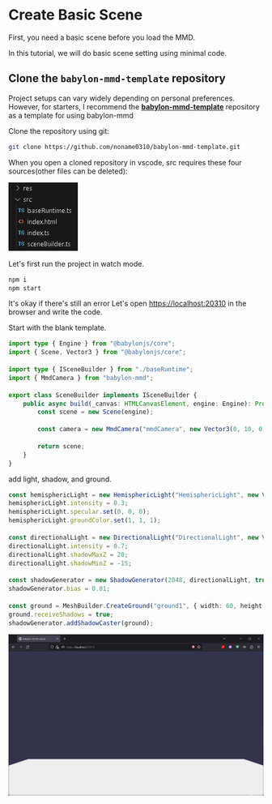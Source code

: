 # Create Basic Scene

First, you need a basic scene before you load the MMD.

In this tutorial, we will do basic scene setting using minimal code.

## Clone the `babylon-mmd-template` repository

Project setups can vary widely depending on personal preferences. However, for starters, I recommend the **[babylon-mmd-template](https://github.com/noname0310/babylon-mmd-template.git)** repository as a template for using babylon-mmd

Clone the repository using git:

```bash
git clone https://github.com/noname0310/babylon-mmd-template.git
```

When you open a cloned repository in vscode, src requires these four sources(other files can be deleted):

![vscode explorer files](image.png)

Let's first run the project in watch mode.

```bash
npm i
npm start
```

It's okay if there's still an error Let's open [https://localhost:20310](https://localhost:20310) in the browser and write the code.

Start with the blank template.

```typescript title="src/sceneBuilder.ts"
import type { Engine } from "@babylonjs/core";
import { Scene, Vector3 } from "@babylonjs/core";

import type { ISceneBuilder } from "./baseRuntime";
import { MmdCamera } from "babylon-mmd";

export class SceneBuilder implements ISceneBuilder {
    public async build(_canvas: HTMLCanvasElement, engine: Engine): Promise<Scene> {
        const scene = new Scene(engine);

        const camera = new MmdCamera("mmdCamera", new Vector3(0, 10, 0), scene);
        
        return scene;
    }
}
```

add light, shadow, and ground.

```typescript title="src/sceneBuilder.ts"
const hemisphericLight = new HemisphericLight("HemisphericLight", new Vector3(0, 1, 0), scene);
hemisphericLight.intensity = 0.3;
hemisphericLight.specular.set(0, 0, 0);
hemisphericLight.groundColor.set(1, 1, 1);

const directionalLight = new DirectionalLight("DirectionalLight", new Vector3(0.5, -1, 1), scene);
directionalLight.intensity = 0.7;
directionalLight.shadowMaxZ = 20;
directionalLight.shadowMinZ = -15;

const shadowGenerator = new ShadowGenerator(2048, directionalLight, true, camera);
shadowGenerator.bias = 0.01;

const ground = MeshBuilder.CreateGround("ground1", { width: 60, height: 60, subdivisions: 2, updatable: false }, scene);
ground.receiveShadows = true;
shadowGenerator.addShadowCaster(ground);
```

![now we have ground](image-1.png)


